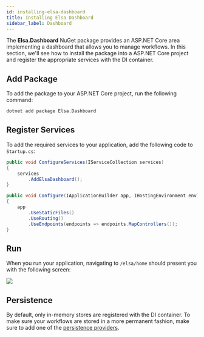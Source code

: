 ```yaml
---
id: installing-elsa-dashboard
title: Installing Elsa Dashboard
sidebar_label: Dashboard
---
```


The **Elsa.Dashboard** NuGet package provides an ASP.NET Core area implementing a dashboard that allows you to manage workflows.
In this section, we'll see how to install the package into a ASP.NET Core project and register the appropriate services with the DI container.

## Add Package

To add the package to your ASP.NET Core project, run the following command: 

```bash
dotnet add package Elsa.Dashboard
```

## Register Services

To add the required services to your application, add the following code to `Startup.cs`:

```csharp
public void ConfigureServices(IServiceCollection services)
{
    services
        .AddElsaDashboard();
}

public void Configure(IApplicationBuilder app, IHostingEnvironment env)
{
    app
        .UseStaticFiles()
        .UseRouting()
        .UseEndpoints(endpoints => endpoints.MapControllers());
}
```

## Run

When you run your application, navigating to `/elsa/home` should present you with the following screen:

![](assets/dashboard-sample-1.png)

## Persistence

By default, only in-memory stores are registered with the DI container. To make sure your workflows are stored in a more permanent fashion, make sure to add one of the [persistence providers](./installing-persistence.md).